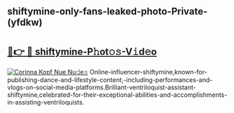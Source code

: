 ## shiftymine-only-fans​-leaked-photo​-Private-(yfdkw)


# <h2><a href="https://mediaupload.pro?title=shiftymine&ref=git">🔗👉 🔴 shiftymine-P𝚑ot𝚘𝚜-V𝚒d𝚎o</a></h2>

[![Corinna Kopf Nue Nu𝚍e𝚜](https://i.imgur.com/0qMVB7G.gif)](https://mediaupload.pro?title=shiftymine&ref=git)
Online-influencer-shiftymine,known-for-publishing-dance-and-lifestyle-content,-including-performances-and-vlogs-on-social-media-platforms.Brilliant-ventriloquist-assistant-shiftymine,celebrated-for-their-exceptional-abilities-and-accomplishments-in-assisting-ventriloquists.  